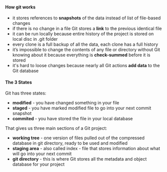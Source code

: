 #### How git works

- it stores references to **snapshots** of the data instead of list of file-based changes
- if there is no change in a file Git stores a **link** to the previous identical file
- it can be run locally because entire history of the project is stored on local disc in .git folder
- every clone is a full backup of all the data, each clone has a full history
- it’s impossible to change the contents of any file or directory without Git knowing about it because everything is **check-summed** before it is stored
- it's hard to loose changes because nearly all Git actions **add data** to the Git database

#### The 3 States

Git has three states:

- **modified** - you have changed something in your file
- **staged** - you have marked modified file to go into your next commit snapshot
- **commited** - you have stored the file in your local database

That gives us three main sections of a Git project:

- **working tree** - one version of files pulled out of the compressed database in git directory, ready to be used and modified
- **staging area** - also called index - file that stores information about what will go into your next commit
- **git directory** - this is where Git stores all the metadata and object database for your project
